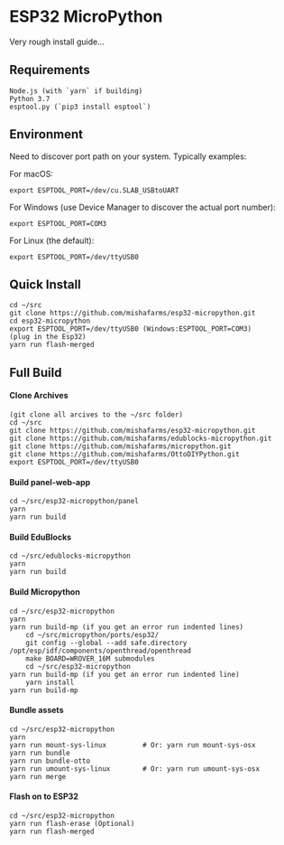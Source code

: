 # ESP32 MicroPython

Very rough install guide...
## Requirements

    Node.js (with `yarn` if building)
    Python 3.7
    esptool.py (`pip3 install esptool`)
## Environment

Need to discover port path on your system. Typically examples:

For macOS:

    export ESPTOOL_PORT=/dev/cu.SLAB_USBtoUART

For Windows (use Device Manager to discover the actual port number):

    export ESPTOOL_PORT=COM3

For Linux (the default):

    export ESPTOOL_PORT=/dev/ttyUSB0
## Quick Install

    cd ~/src
    git clone https://github.com/mishafarms/esp32-micropython.git
    cd esp32-micropython
    export ESPTOOL_PORT=/dev/ttyUSB0 (Windows:ESPTOOL_PORT=COM3)
    (plug in the Esp32)
    yarn run flash-merged
## Full Build
#### Clone Archives 
    (git clone all arcives to the ~/src folder)
	cd ~/src
	git clone https://github.com/mishafarms/esp32-micropython.git
	git clone https://github.com/mishafarms/edublocks-micropython.git
	git clone https://github.com/mishafarms/micropython.git
	git clone https://github.com/mishafarms/OttoDIYPython.git
	export ESPTOOL_PORT=/dev/ttyUSB0
#### Build panel-web-app

	cd ~/src/esp32-micropython/panel
	yarn
	yarn run build
#### Build EduBlocks

	cd ~/src/edublocks-micropython
	yarn
	yarn run build
#### Build Micropython

	cd ~/src/esp32-micropython
 	yarn
	yarn run build-mp (if you get an error run indented lines)
		cd ~/src/micropython/ports/esp32/
		git config --global --add safe.directory /opt/esp/idf/components/openthread/openthread
		make BOARD=WROVER_16M submodules
		cd ~/src/esp32-micropython
	yarn run build-mp (if you get an error run indented line)
		yarn install
	yarn run build-mp		
#### Bundle assets

	cd ~/src/esp32-micropython
	yarn
	yarn run mount-sys-linux         # Or: yarn run mount-sys-osx
	yarn run bundle
	yarn run bundle-otto
	yarn run umount-sys-linux        # Or: yarn run umount-sys-osx
	yarn run merge
#### Flash on to ESP32

	cd ~/src/esp32-micropython
	yarn run flash-erase (Optional)
	yarn run flash-merged

